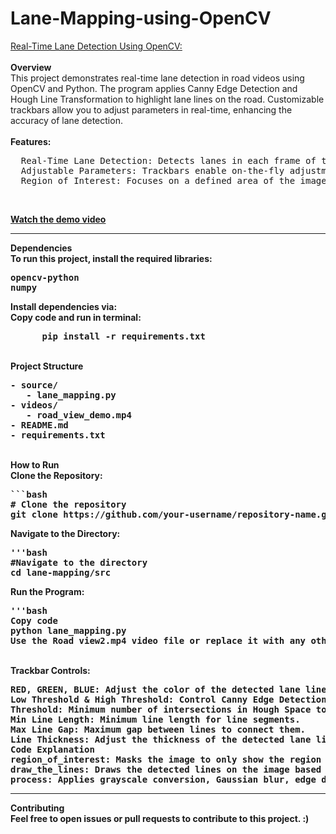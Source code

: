 # Lane-Mapping-using-OpenCV
<u>Real-Time Lane Detection Using OpenCV:</u>
<br>
<br>
<b>Overview</b>
<br>
This project demonstrates real-time lane detection in road videos using OpenCV and Python. The program applies Canny Edge Detection and Hough Line Transformation to highlight lane lines on the road. Customizable trackbars allow you to adjust parameters in real-time, enhancing the accuracy of lane detection.
<br>
<br>
<b>Features:</b>
<br>
<pre>
  Real-Time Lane Detection: Detects lanes in each frame of the video, allowing for smooth, continuous lane mapping.
  Adjustable Parameters: Trackbars enable on-the-fly adjustment of line color, line thickness, edge detection thresholds, and other Hough Transform settings.
  Region of Interest: Focuses on a defined area of the image to improve detection accuracy.
</pre>
<br>
<b><Demo:</b>

[Watch the demo video](videos/road_view_demo.mp4)

<hr>
<b>Dependencies</b>
<br>
To run this project, install the required libraries:
<br>
<pre>
opencv-python
numpy
</pre>
Install dependencies via:
<br>
<bash>
Copy code and run in terminal:
<pre>
      pip install -r requirements.txt
</pre>
</bash>
<br>
<b>Project Structure</b>
<pre>
- source/
   - lane_mapping.py         <!--Main code file-->
- videos/
   - road_view_demo.mp4       <!--Sample video for demonstration-->
- README.md
- requirements.txt            <!--List of dependencies-->
</pre>
<br>
<b>How to Run</b>
<br>
Clone the Repository:
<pre>
```bash
# Clone the repository
git clone https://github.com/your-username/repository-name.git
</pre>
Navigate to the Directory:
<pre>
'''bash
#Navigate to the directory
cd lane-mapping/src
</pre>

Run the Program:
<pre>
'''bash
Copy code
python lane_mapping.py
Use the Road view2.mp4 video file or replace it with any other road video for lane detection.
</pre>
<br>
<b>Trackbar Controls</b>:
<br>
<pre>
RED, GREEN, BLUE: Adjust the color of the detected lane lines.
Low Threshold & High Threshold: Control Canny Edge Detection sensitivity.
Threshold: Minimum number of intersections in Hough Space to consider a line.
Min Line Length: Minimum line length for line segments.
Max Line Gap: Maximum gap between lines to connect them.
Line Thickness: Adjust the thickness of the detected lane lines.
Code Explanation
region_of_interest: Masks the image to only show the region of interest.
draw_the_lines: Draws the detected lines on the image based on Hough Transform results.
process: Applies grayscale conversion, Gaussian blur, edge detection, and Hough Transform to detect lane lines in each frame.
</pre>
<hr>
<b>Contributing</b>
<br>
Feel free to open issues or pull requests to contribute to this project.
:)
<br>
<pre>                                                                𝔞𝔫𝔬𝔫𝔶𝔪𝔬𝔲𝔰</pre>
